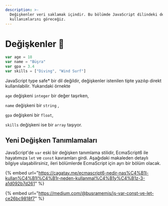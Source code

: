 ```yaml
---
description: >-
  Değişkenler veri saklamak içindir. Bu bölümde JavaScript dilindeki değişken
  kullanımlarını göreceğiz.
---
```


# Değişkenler 🐣

```javascript
var age = 18
var name = "Büşra"
var gpa = 3.4
var skills = ["Diving", "Wind Surf"]
```

JavaScript type safe\* bir dil değildir, değişkenler istenilen tipte yazılıp direkt kullanılabilir. Yukarıdaki örnekte 

`age` değişkeni `integer` bir değer taşırken, 

`name` değişkeni bir `string` , 

`gpa` değişkeni bir `float`, 

`skills` değişkeni ise bir `array` taşıyor.

## Yeni Değişken Tanımlamaları

JavaScript'de `var` eski bir değişken tanımlama stilidir, EcmaScript6 ile hayatımıza `let` ve `const` kavramları girdi. Aşağıdaki makaleden detaylı bilgiye ulaşabilirsiniz, ileri bölümlerde EcmaScript için ayrı bir bölüm olacak.

{% embed url="https://cagatay.me/ecmascript6-nedir-nas%C4%B1l-kullan%C4%B1l%C4%B1r-neden-kullanmal%C4%B1y%C4%B1z-3-a1d092b7d261" %}

{% embed url="https://medium.com/@busramemis/js-var-const-ve-let-ce26bc9818f7" %}



